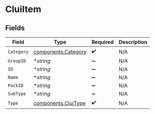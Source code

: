 # CluiItem


## Fields

| Field                                                      | Type                                                       | Required                                                   | Description                                                |
| ---------------------------------------------------------- | ---------------------------------------------------------- | ---------------------------------------------------------- | ---------------------------------------------------------- |
| `Category`                                                 | [components.Category](../../models/components/category.md) | :heavy_check_mark:                                         | N/A                                                        |
| `GroupID`                                                  | **string*                                                  | :heavy_minus_sign:                                         | N/A                                                        |
| `ID`                                                       | **string*                                                  | :heavy_minus_sign:                                         | N/A                                                        |
| `Name`                                                     | **string*                                                  | :heavy_minus_sign:                                         | N/A                                                        |
| `PackID`                                                   | **string*                                                  | :heavy_minus_sign:                                         | N/A                                                        |
| `SubType`                                                  | **string*                                                  | :heavy_minus_sign:                                         | N/A                                                        |
| `Type`                                                     | [components.CluiType](../../models/components/cluitype.md) | :heavy_check_mark:                                         | N/A                                                        |